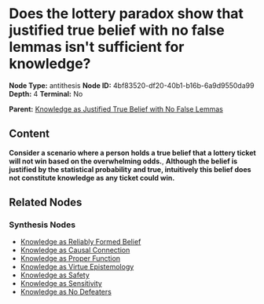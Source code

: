 # Does the lottery paradox show that justified true belief with no false lemmas isn't sufficient for knowledge?

**Node Type:** antithesis
**Node ID:** 4bf83520-df20-40b1-b16b-6a9d9550da99
**Depth:** 4
**Terminal:** No

**Parent:** [Knowledge as Justified True Belief with No False Lemmas](knowledge-as-justified-true-belief-with-no-false-lemmas-synthesis-c21c0b62-dd29-49bf-a010-c913e09d82e1.md)

## Content

**Consider a scenario where a person holds a true belief that a lottery ticket will not win based on the overwhelming odds.**, **Although the belief is justified by the statistical probability and true, intuitively this belief does not constitute knowledge as any ticket could win.**

## Related Nodes

### Synthesis Nodes

- [Knowledge as Reliably Formed Belief](knowledge-as-reliably-formed-belief-synthesis-94698823-71ba-47f9-95cc-ba684eca4be3.md)
- [Knowledge as Causal Connection](knowledge-as-causal-connection-synthesis-63bba18c-5f81-441d-918c-b4d62170fc48.md)
- [Knowledge as Proper Function](knowledge-as-proper-function-synthesis-3569b907-5b82-49e1-a610-a62d2f458cd4.md)
- [Knowledge as Virtue Epistemology](knowledge-as-virtue-epistemology-synthesis-29853209-bef8-4bf7-b647-df2459eca0c9.md)
- [Knowledge as Safety](knowledge-as-safety-synthesis-f2367260-cf0b-41d3-b761-0824108ba283.md)
- [Knowledge as Sensitivity](knowledge-as-sensitivity-synthesis-e92cf152-15c0-49a9-8934-c635f14e8fc8.md)
- [Knowledge as No Defeaters](knowledge-as-no-defeaters-synthesis-4461bc1d-c68c-4b2a-ba20-3fa42322d1e2.md)
